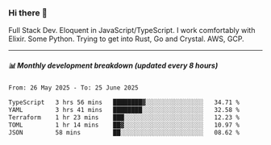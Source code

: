 ### Hi there 👋

Full Stack Dev. Eloquent in JavaScript/TypeScript. I work comfortably with Elixir. Some Python. Trying to get into Rust, Go and Crystal. AWS, GCP.

***

##### 📊 Monthly development breakdown (updated every 8 hours)

<!--START_SECTION:waka-->

```txt
From: 26 May 2025 - To: 25 June 2025

TypeScript   3 hrs 56 mins   ████████▓░░░░░░░░░░░░░░░░   34.71 %
YAML         3 hrs 41 mins   ████████░░░░░░░░░░░░░░░░░   32.58 %
Terraform    1 hr 23 mins    ███░░░░░░░░░░░░░░░░░░░░░░   12.23 %
TOML         1 hr 14 mins    ██▓░░░░░░░░░░░░░░░░░░░░░░   10.97 %
JSON         58 mins         ██░░░░░░░░░░░░░░░░░░░░░░░   08.62 %
```

<!--END_SECTION:waka-->
